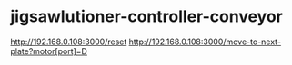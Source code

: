 # jigsawlutioner-controller-conveyor

http://192.168.0.108:3000/reset
http://192.168.0.108:3000/move-to-next-plate?motor[port]=D